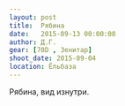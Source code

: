 ```yaml
---
layout: post
title:  Рябина
date:   2015-09-13 00:00:00
author: Д.Г.
gear: [70D , Зенитар]
shoot_date: 2015-09-04
location: Ёльбаза
---
```


Рябина, вид изнутри.
